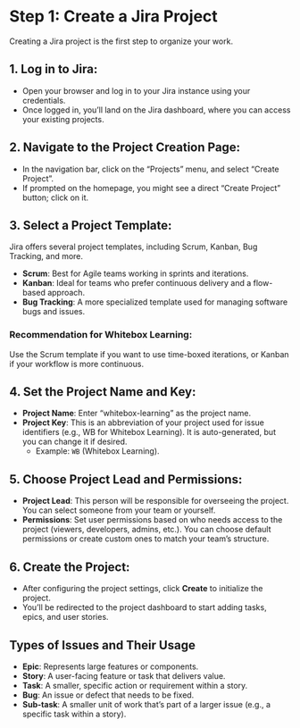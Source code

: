 # Step 1: Create a Jira Project

Creating a Jira project is the first step to organize your work.

## 1. Log in to Jira:
- Open your browser and log in to your Jira instance using your credentials.
- Once logged in, you’ll land on the Jira dashboard, where you can access your existing projects.

## 2. Navigate to the Project Creation Page:
- In the navigation bar, click on the “Projects” menu, and select “Create Project”.
- If prompted on the homepage, you might see a direct “Create Project” button; click on it.

## 3. Select a Project Template:
Jira offers several project templates, including Scrum, Kanban, Bug Tracking, and more.

- **Scrum**: Best for Agile teams working in sprints and iterations.
- **Kanban**: Ideal for teams who prefer continuous delivery and a flow-based approach.
- **Bug Tracking**: A more specialized template used for managing software bugs and issues.

### Recommendation for Whitebox Learning:
Use the Scrum template if you want to use time-boxed iterations, or Kanban if your workflow is more continuous.

## 4. Set the Project Name and Key:
- **Project Name**: Enter “whitebox-learning” as the project name.
- **Project Key**: This is an abbreviation of your project used for issue identifiers (e.g., WB for Whitebox Learning). It is auto-generated, but you can change it if desired.
    - Example: `WB` (Whitebox Learning).

## 5. Choose Project Lead and Permissions:
- **Project Lead**: This person will be responsible for overseeing the project. You can select someone from your team or yourself.
- **Permissions**: Set user permissions based on who needs access to the project (viewers, developers, admins, etc.). You can choose default permissions or create custom ones to match your team’s structure.

## 6. Create the Project:
- After configuring the project settings, click **Create** to initialize the project.
- You’ll be redirected to the project dashboard to start adding tasks, epics, and user stories.

## Types of Issues and Their Usage

- **Epic**: Represents large features or components.
- **Story**: A user-facing feature or task that delivers value.
- **Task**: A smaller, specific action or requirement within a story.
- **Bug**: An issue or defect that needs to be fixed.
- **Sub-task**: A smaller unit of work that’s part of a larger issue (e.g., a specific task within a story).